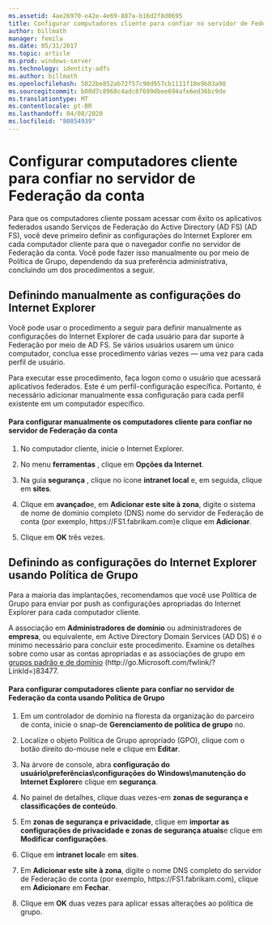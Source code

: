 ```yaml
---
ms.assetid: 4ae26970-e42e-4e69-887a-b16d2f8d0695
title: Configurar computadores cliente para confiar no servidor de Federação da conta
author: billmath
manager: femila
ms.date: 05/31/2017
ms.topic: article
ms.prod: windows-server
ms.technology: identity-adfs
ms.author: billmath
ms.openlocfilehash: 5022be852ab72f57c90d957cb1111f10e9b03a90
ms.sourcegitcommit: b00d7c8968c4adc8f699dbee694afe6ed36bc9de
ms.translationtype: MT
ms.contentlocale: pt-BR
ms.lasthandoff: 04/08/2020
ms.locfileid: "80854939"
---
```

# <a name="configure-client-computers-to-trust-the-account-federation-server"></a>Configurar computadores cliente para confiar no servidor de Federação da conta

Para que os computadores cliente possam acessar com êxito os aplicativos federados usando Serviços de Federação do Active Directory (AD FS) \(AD FS\), você deve primeiro definir as configurações do Internet Explorer em cada computador cliente para que o navegador confie no servidor de Federação da conta. Você pode fazer isso manualmente ou por meio de Política de Grupo, dependendo da sua preferência administrativa, concluindo um dos procedimentos a seguir.  
  
## <a name="configuring-internet-explorer-settings-manually"></a>Definindo manualmente as configurações do Internet Explorer  
Você pode usar o procedimento a seguir para definir manualmente as configurações do Internet Explorer de cada usuário para dar suporte à Federação por meio de AD FS. Se vários usuários usarem um único computador, conclua esse procedimento várias vezes — uma vez para cada perfil de usuário.  
  
Para executar esse procedimento, faça logon como o usuário que acessará aplicativos federados. Este é um perfil\-configuração específica. Portanto, é necessário adicionar manualmente essa configuração para cada perfil existente em um computador específico.  
  
#### <a name="to-manually-configure-client-computers-to-trust-the-account-federation-server"></a>Para configurar manualmente os computadores cliente para confiar no servidor de Federação da conta  
  
1.  No computador cliente, inicie o Internet Explorer.  
  
2.  No menu **ferramentas** , clique em **Opções da Internet**.  
  
3.  Na guia **segurança** , clique no ícone **intranet local** e, em seguida, clique em **sites**.  
  
4.  Clique em **avançado**e, em **Adicionar este site à zona**, digite o sistema de nome de domínio completo \(DNS\) nome do servidor de Federação de conta \(por exemplo, https:\/\/FS1.fabrikam.com\)e clique em **Adicionar**.  
  
5.  Clique em **OK** três vezes.  
  
## <a name="configuring-internet-explorer-settings-by-using-grouppolicy"></a>Definindo as configurações do Internet Explorer usando Política de Grupo  
Para a maioria das implantações, recomendamos que você use Política de Grupo para enviar por push as configurações apropriadas do Internet Explorer para cada computador cliente.  
  
A associação em **Administradores de domínio** ou administradores de **empresa**, ou equivalente, em Active Directory Domain Services \(AD DS\) é o mínimo necessário para concluir este procedimento.  Examine os detalhes sobre como usar as contas apropriadas e as associações de grupo em [grupos padrão e de domínio](https://go.microsoft.com/fwlink/?LinkId=83477) \(http:\/\/go.Microsoft.com\/fwlink\/? LinkId\=\)83477.   
  
#### <a name="to-configure-client-computers-to-trust-the-account-federation-server-by-using-grouppolicy"></a>Para configurar computadores cliente para confiar no servidor de Federação da conta usando Política de Grupo  
  
1.  Em um controlador de domínio na floresta da organização do parceiro de conta, inicie o snap\-de **Gerenciamento de política de grupo** no.  
  
2.  Localize o objeto Política de Grupo apropriado \(GPO\), clique com o botão direito do\-mouse nele e clique em **Editar**.  
  
3.  Na árvore de console, abra **configuração do usuário\\preferências\\configurações do Windows\\manutenção do Internet Explorer**e clique em **segurança**.  
  
4.  No painel de detalhes, clique duas vezes\-em **zonas de segurança e classificações de conteúdo**.  
  
5.  Em **zonas de segurança e privacidade**, clique em **importar as configurações de privacidade e zonas de segurança atuais**e clique em **Modificar configurações**.  
  
6.  Clique em **intranet local**e em **sites**.  
  
7.  Em **Adicionar este site à zona**, digite o nome DNS completo do servidor de Federação de conta \(por exemplo, https:\/\/FS1.fabrikam.com\), clique em **Adicionar**e em **Fechar**.  
  
8.  Clique em **OK** duas vezes para aplicar essas alterações ao política de grupo.  
  
